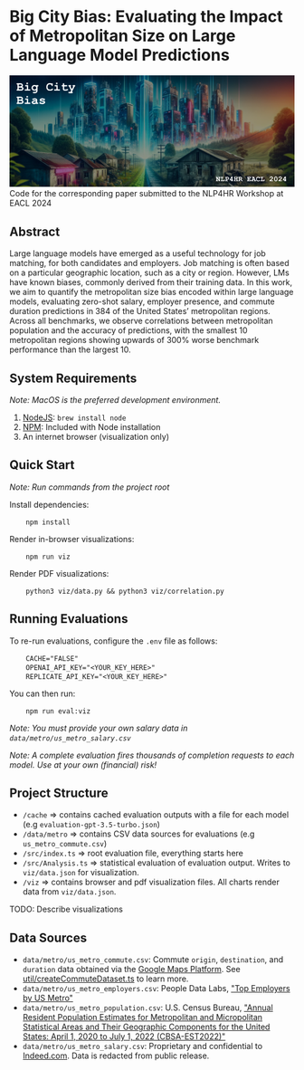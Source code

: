 # Big City Bias: Evaluating the Impact of Metropolitan Size on Large Language Model Predictions

<img src="./.readme/header.png"/>
Code for the corresponding paper submitted to the NLP4HR Workshop at EACL 2024

## Abstract

Large language models have emerged as a useful technology for job matching, for both candidates and employers. Job matching is often based on a particular geographic location, such as a city or region. However, LMs have known biases, commonly derived from their training data. In this work, we aim to quantify the metropolitan size bias encoded within large language models, evaluating zero-shot salary, employer presence, and commute duration predictions in 384 of the United States’ metropolitan regions. Across all benchmarks, we observe correlations between metropolitan population and the accuracy of predictions, with the smallest 10 metropolitan regions showing upwards of 300% worse benchmark performance than the largest 10.

## System Requirements

_Note: MacOS is the preferred development environment._

1. [NodeJS](https://nodejs.org/en/): `brew install node`
2. [NPM](https://www.npmjs.com/): Included with Node installation
3. An internet browser (visualization only)

## Quick Start

_Note: Run commands from the project root_

Install dependencies:
```
    npm install
```

Render in-browser visualizations:
```
    npm run viz
```

Render PDF visualizations:
```
    python3 viz/data.py && python3 viz/correlation.py  
```

## Running Evaluations

To re-run evaluations, configure the `.env` file as follows:

```
    CACHE="FALSE"
    OPENAI_API_KEY="<YOUR_KEY_HERE>"
    REPLICATE_API_KEY="<YOUR_KEY_HERE>"
```

You can then run:
```
    npm run eval:viz
```

_Note: You must provide your own salary data in `data/metro/us_metro_salary.csv`_

_Note: A complete evaluation fires thousands of completion requests to each model. Use at your own (financial) risk!_

## Project Structure

* `/cache` => contains cached evaluation outputs with a file for each model (e.g `evaluation-gpt-3.5-turbo.json`)
* `/data/metro` => contains CSV data sources for evaluations (e.g `us_metro_commute.csv`)
* `/src/index.ts` => root evaluation file, everything starts here
* `/src/Analysis.ts` => statistical evaluation of evaluation output. Writes to `viz/data.json` for visualization.
* `/viz` => contains browser and pdf visualization files. All charts render data from `viz/data.json`.

TODO: Describe visualizations

## Data Sources
* `data/metro/us_metro_commute.csv`: Commute `origin`, `destination`, and `duration` data obtained via the [Google Maps Platform](https://developers.google.com/maps). See [util/createCommuteDataset.ts](https://github.com/charlie-campanella/big-city-bias/blob/main/src/util/createCommuteDataset.ts) to learn more.
* `data/metro/us_metro_employers.csv`: People Data Labs, ["Top Employers by US Metro"](https://docs.peopledatalabs.com/docs/people-data-labs-free-dataset-top-employers-by-us-metro#license)
* `data/metro/us_metro_population.csv`: U.S. Census Bureau, ["Annual Resident Population Estimates for Metropolitan and Micropolitan Statistical Areas and Their Geographic Components for the United States: April 1, 2020 to July 1, 2022 (CBSA-EST2022)"](https://www.census.gov/data/datasets/time-series/demo/popest/2020s-total-metro-and-micro-statistical-areas.html)
* `data/metro/us_metro_salary.csv`: Proprietary and confidential to [Indeed.com](https://www.indeed.com/). Data is redacted from public release.
